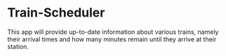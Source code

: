 # Train-Scheduler
This app will provide up-to-date information about various trains, namely their arrival times and how many minutes remain until they arrive at their station.
